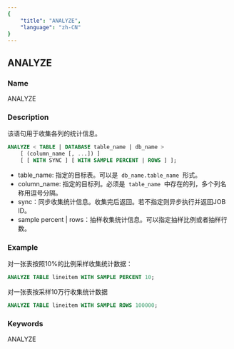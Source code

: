 ```yaml
---
{
    "title": "ANALYZE",
    "language": "zh-CN"
}
---
```


<!--
Licensed to the Apache Software Foundation (ASF) under one
or more contributor license agreements.  See the NOTICE file
distributed with this work for additional information
regarding copyright ownership.  The ASF licenses this file
to you under the Apache License, Version 2.0 (the
"License"); you may not use this file except in compliance
with the License.  You may obtain a copy of the License at

  http://www.apache.org/licenses/LICENSE-2.0

Unless required by applicable law or agreed to in writing,
software distributed under the License is distributed on an
"AS IS" BASIS, WITHOUT WARRANTIES OR CONDITIONS OF ANY
KIND, either express or implied.  See the License for the
specific language governing permissions and limitations
under the License.
-->

## ANALYZE

### Name

<version since="2.0"></version>

ANALYZE

### Description

该语句用于收集各列的统计信息。

```sql
ANALYZE < TABLE | DATABASE table_name | db_name > 
    [ (column_name [, ...]) ]
    [ [ WITH SYNC ] [ WITH SAMPLE PERCENT | ROWS ] ];
```

- table_name: 指定的目标表。可以是  `db_name.table_name`  形式。
- column_name: 指定的目标列。必须是  `table_name`  中存在的列，多个列名称用逗号分隔。
- sync：同步收集统计信息。收集完后返回。若不指定则异步执行并返回JOB ID。
- sample percent | rows：抽样收集统计信息。可以指定抽样比例或者抽样行数。

### Example

对一张表按照10%的比例采样收集统计数据：

```sql
ANALYZE TABLE lineitem WITH SAMPLE PERCENT 10;
```

对一张表按采样10万行收集统计数据

```sql
ANALYZE TABLE lineitem WITH SAMPLE ROWS 100000;
```

### Keywords

ANALYZE
